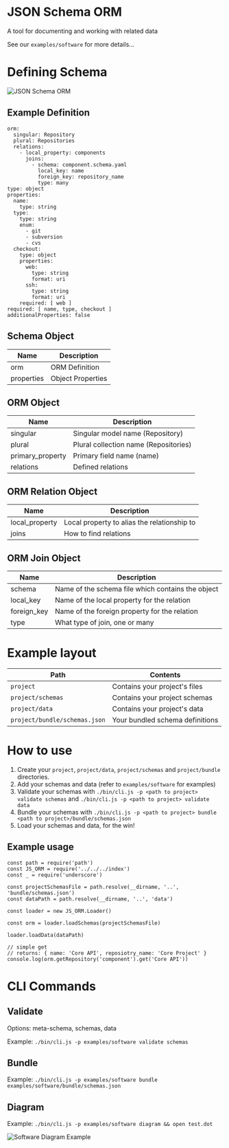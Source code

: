 # JSON Schema ORM

A tool for documenting and working with related data

See our `examples/software` for more details...

# Defining Schema

![JSON Schema ORM](MagicDraw/JSON-Schema-ORM.jpg)

## Example Definition

```
orm:
  singular: Repository
  plural: Repositories
  relations:
    - local_property: components
      joins:
        - schema: component.schema.yaml
          local_key: name
          foreign_key: repository_name
          type: many
type: object
properties:
  name:
    type: string
  type:
    type: string
    enum:
      - git
      - subversion
      - cvs
  checkout:
    type: object
    properties:
      web:
        type: string
        format: uri
      ssh:
        type: string
        format: uri
    required: [ web ]
required: [ name, type, checkout ]
additionalProperties: false
```

## Schema Object

| Name | Description |
|----|---|
| orm | ORM Definition |
| properties | Object Properties |

## ORM Object

| Name | Description |
|------|-------------|
| singular | Singular model name (Repository) |
| plural | Plural collection name (Repositories) |
| primary_property | Primary field name (name) |
| relations | Defined relations |

## ORM Relation Object

| Name | Description |
|------|-------------|
| local_property | Local property to alias the relationship to |
| joins | How to find relations |

## ORM Join Object 

| Name | Description |
|------|-------------|
| schema | Name of the schema file which contains the object |
| local_key | Name of the local property for the relation |
| foreign_key | Name of the foreign property for the relation |
| type | What type of join, one or many |


# Example layout

| Path | Contents |
|------|----------|
| `project` | Contains your project's files |
| `project/schemas` | Contains your project schemas |
| `project/data` | Contains your project's data |
| `project/bundle/schemas.json` | Your bundled schema definitions |

# How to use

1. Create your `project`, `project/data`, `project/schemas` and `project/bundle` directories.
2. Add your schemas and data (refer to `examples/software` for examples)
3. Validate your schemas with `./bin/cli.js -p <path to project> validate schemas` and `./bin/cli.js -p <path to project> validate data`
4. Bundle your schemas with `./bin/cli.js -p <path to project> bundle <path to project>/bundle/schemas.json`
5. Load your schemas and data, for the win!

## Example usage

```
const path = require('path')
const JS_ORM = require('../../../index')
const _ = require('underscore')

const projectSchemasFile = path.resolve(__dirname, '..', 'bundle/schemas.json')
const dataPath = path.resolve(__dirname, '..', 'data')

const loader = new JS_ORM.Loader()

const orm = loader.loadSchemas(projectSchemasFile)

loader.loadData(dataPath)

// simple get
// returns: { name: 'Core API', reposiotry_name: 'Core Project' }
console.log(orm.getRepository('component').get('Core API'))
``` 

# CLI Commands

## Validate

Options: meta-schema, schemas, data

Example: `./bin/cli.js -p examples/software validate schemas`

## Bundle

Example: `./bin/cli.js -p examples/software bundle examples/software/bundle/schemas.json`

## Diagram

Example: `./bin/cli.js -p examples/software diagram && open test.dot`

![Software Diagram Example](examples/software/diagrams/model.png)